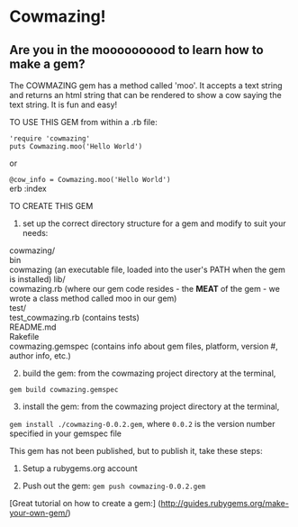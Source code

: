 # Cowmazing!

## Are you in the moooooooood to learn how to make a gem?

The COWMAZING gem has a method called 'moo'. It accepts a text string and returns an html string that can be rendered to show a cow saying the text string. It is fun and easy!

TO USE THIS GEM from within a .rb file:  

`'require 'cowmazing'`  
`puts Cowmazing.moo('Hello World')`

or 

`@cow_info = Cowmazing.moo('Hello World')`  
erb :index


TO CREATE THIS GEM

1. set up the correct directory structure for a gem and modify to suit your needs:

cowmazing/  
  bin  
    cowmazing (an executable file, loaded into the user's PATH when the gem is installed)
  lib/  
    cowmazing.rb (where our gem code resides - the **MEAT** of the gem - we wrote a class method called moo in our gem)  
  test/  
    test_cowmazing.rb (contains tests)  
  README.md  
  Rakefile  
  cowmazing.gemspec (contains info about gem files, platform, version #, author info, etc.)  


2. build the gem: from the cowmazing project directory at the terminal,

`gem build cowmazing.gemspec`

3. install the gem: from the cowmazing project directory at the terminal,

`gem install ./cowmazing-0.0.2.gem`, where `0.0.2` is the version number specified in your gemspec file

This gem has not been published, but to publish it, take these steps:

1. Setup a rubygems.org account

2. Push out the gem:
`gem push cowmazing-0.0.2.gem`


[Great tutorial on how to create a gem:] (http://guides.rubygems.org/make-your-own-gem/)





